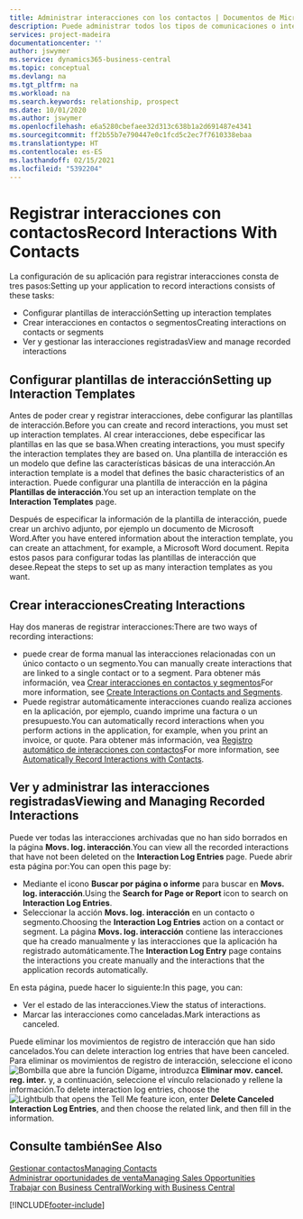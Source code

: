 ```yaml
---
title: Administrar interacciones con los contactos | Documentos de Microsoft
description: Puede administrar todos los tipos de comunicaciones o interacciones entre su empresa y sus contactos; por ejemplo, cartas, llamadas de teléfono, reuniones, etc.
services: project-madeira
documentationcenter: ''
author: jswymer
ms.service: dynamics365-business-central
ms.topic: conceptual
ms.devlang: na
ms.tgt_pltfrm: na
ms.workload: na
ms.search.keywords: relationship, prospect
ms.date: 10/01/2020
ms.author: jswymer
ms.openlocfilehash: e6a5280cbefaee32d313c638b1a2d691487e4341
ms.sourcegitcommit: ff2b55b7e790447e0c1fcd5c2ec7f7610338ebaa
ms.translationtype: HT
ms.contentlocale: es-ES
ms.lasthandoff: 02/15/2021
ms.locfileid: "5392204"
---
```

# <a name="record-interactions-with-contacts"></a><span data-ttu-id="54d3c-103">Registrar interacciones con contactos</span><span class="sxs-lookup"><span data-stu-id="54d3c-103">Record Interactions With Contacts</span></span>
<span data-ttu-id="54d3c-104">La configuración de su aplicación para registrar interacciones consta de tres pasos:</span><span class="sxs-lookup"><span data-stu-id="54d3c-104">Setting up your application to record interactions consists of these tasks:</span></span>

* <span data-ttu-id="54d3c-105">Configurar plantillas de interacción</span><span class="sxs-lookup"><span data-stu-id="54d3c-105">Setting up interaction templates</span></span>  
* <span data-ttu-id="54d3c-106">Crear interacciones en contactos o segmentos</span><span class="sxs-lookup"><span data-stu-id="54d3c-106">Creating interactions on contacts or segments</span></span>  
* <span data-ttu-id="54d3c-107">Ver y gestionar las interacciones registradas</span><span class="sxs-lookup"><span data-stu-id="54d3c-107">View and manage recorded interactions</span></span>  

##  <a name="setting-up-interaction-templates"></a><span data-ttu-id="54d3c-108">Configurar plantillas de interacción</span><span class="sxs-lookup"><span data-stu-id="54d3c-108">Setting up Interaction Templates</span></span>
<span data-ttu-id="54d3c-109">Antes de poder crear y registrar interacciones, debe configurar las plantillas de interacción.</span><span class="sxs-lookup"><span data-stu-id="54d3c-109">Before you can create and record interactions, you must set up interaction templates.</span></span> <span data-ttu-id="54d3c-110">Al crear interacciones, debe especificar las plantillas en las que se basa.</span><span class="sxs-lookup"><span data-stu-id="54d3c-110">When creating interactions, you must specify the interaction templates they are based on.</span></span> <span data-ttu-id="54d3c-111">Una plantilla de interacción es un modelo que define las características básicas de una interacción.</span><span class="sxs-lookup"><span data-stu-id="54d3c-111">An interaction template is a model that defines the basic characteristics of an interaction.</span></span>
<span data-ttu-id="54d3c-112">Puede configurar una plantilla de interacción en la página **Plantillas de interacción**.</span><span class="sxs-lookup"><span data-stu-id="54d3c-112">You set up an interaction template on the **Interaction Templates** page.</span></span>

<span data-ttu-id="54d3c-113">Después de especificar la información de la plantilla de interacción, puede crear un archivo adjunto, por ejemplo un documento de Microsoft Word.</span><span class="sxs-lookup"><span data-stu-id="54d3c-113">After you have entered information about the interaction template, you can create an attachment, for example, a Microsoft Word document.</span></span> <span data-ttu-id="54d3c-114">Repita estos pasos para configurar todas las plantillas de interacción que desee.</span><span class="sxs-lookup"><span data-stu-id="54d3c-114">Repeat the steps to set up as many interaction templates as you want.</span></span>  

## <a name="creating-interactions"></a><span data-ttu-id="54d3c-115">Crear interacciones</span><span class="sxs-lookup"><span data-stu-id="54d3c-115">Creating Interactions</span></span>
<span data-ttu-id="54d3c-116">Hay dos maneras de registrar interacciones:</span><span class="sxs-lookup"><span data-stu-id="54d3c-116">There are two ways of recording interactions:</span></span>

* <span data-ttu-id="54d3c-117">puede crear de forma manual las interacciones relacionadas con un único contacto o un segmento.</span><span class="sxs-lookup"><span data-stu-id="54d3c-117">You can manually create interactions that are linked to a single contact or to a segment.</span></span> <span data-ttu-id="54d3c-118">Para obtener más información, vea [Crear interacciones en contactos y segmentos](marketing-how-create-interactions.md)</span><span class="sxs-lookup"><span data-stu-id="54d3c-118">For more information, see [Create Interactions on Contacts and Segments](marketing-how-create-interactions.md).</span></span>  
* <span data-ttu-id="54d3c-119">Puede registrar automáticamente interacciones cuando realiza acciones en la aplicación, por ejemplo, cuando imprime una factura o un presupuesto.</span><span class="sxs-lookup"><span data-stu-id="54d3c-119">You can automatically record interactions when you perform actions in the application, for example, when you print an invoice, or quote.</span></span> <span data-ttu-id="54d3c-120">Para obtener más información, vea [Registro automático de interacciones con contactos](marketing-auto-record-interactions.md)</span><span class="sxs-lookup"><span data-stu-id="54d3c-120">For more information, see [Automatically Record Interactions with Contacts](marketing-auto-record-interactions.md).</span></span>

## <a name="viewing-and-managing-recorded-interactions"></a><span data-ttu-id="54d3c-121">Ver y administrar las interacciones registradas</span><span class="sxs-lookup"><span data-stu-id="54d3c-121">Viewing and Managing Recorded Interactions</span></span>
<span data-ttu-id="54d3c-122">Puede ver todas las interacciones archivadas que no han sido borrados en la página **Movs. log. interacción**.</span><span class="sxs-lookup"><span data-stu-id="54d3c-122">You can view all the recorded interactions that have not been deleted on the **Interaction Log Entries** page.</span></span> <span data-ttu-id="54d3c-123">Puede abrir esta página por:</span><span class="sxs-lookup"><span data-stu-id="54d3c-123">You can open this page by:</span></span>

* <span data-ttu-id="54d3c-124">Mediante el icono **Buscar por página o informe** para buscar en **Movs. log. interacción**.</span><span class="sxs-lookup"><span data-stu-id="54d3c-124">Using the **Search for Page or Report** icon to search on **Interaction Log Entries**.</span></span>
* <span data-ttu-id="54d3c-125">Seleccionar la acción **Movs. log. interacción** en un contacto o segmento.</span><span class="sxs-lookup"><span data-stu-id="54d3c-125">Choosing the **Interaction Log Entries** action on a contact or segment.</span></span>
  <span data-ttu-id="54d3c-126">La página **Movs. log. interacción** contiene las interacciones que ha creado manualmente y las interacciones que la aplicación ha registrado automáticamente.</span><span class="sxs-lookup"><span data-stu-id="54d3c-126">The **Interaction Log Entry** page contains the interactions you create manually and the interactions that the application records automatically.</span></span>

<span data-ttu-id="54d3c-127">En esta página, puede hacer lo siguiente:</span><span class="sxs-lookup"><span data-stu-id="54d3c-127">In this page, you can:</span></span>

* <span data-ttu-id="54d3c-128">Ver el estado de las interacciones.</span><span class="sxs-lookup"><span data-stu-id="54d3c-128">View the status of interactions.</span></span>
* <span data-ttu-id="54d3c-129">Marcar las interacciones como canceladas.</span><span class="sxs-lookup"><span data-stu-id="54d3c-129">Mark interactions as canceled.</span></span>

<span data-ttu-id="54d3c-130">Puede eliminar los movimientos de registro de interacción que han sido cancelados.</span><span class="sxs-lookup"><span data-stu-id="54d3c-130">You can delete interaction log entries that have been canceled.</span></span> <span data-ttu-id="54d3c-131">Para eliminar os movimientos de registro de interacción, seleccione el icono ![Bombilla que abre la función Dígame](media/ui-search/search_small.png "Dígame qué desea hacer"), introduzca **Eliminar mov. cancel. reg. inter.** y, a continuación, seleccione el vínculo relacionado y rellene la información.</span><span class="sxs-lookup"><span data-stu-id="54d3c-131">To delete interaction log entries, choose the ![Lightbulb that opens the Tell Me feature](media/ui-search/search_small.png "Tell me what you want to do") icon, enter **Delete Canceled Interaction Log Entries**, and then choose the related link, and then fill in the information.</span></span>

## <a name="see-also"></a><span data-ttu-id="54d3c-132">Consulte también</span><span class="sxs-lookup"><span data-stu-id="54d3c-132">See Also</span></span>
[<span data-ttu-id="54d3c-133">Gestionar contactos</span><span class="sxs-lookup"><span data-stu-id="54d3c-133">Managing Contacts</span></span>](marketing-contacts.md)  
[<span data-ttu-id="54d3c-134">Administrar oportunidades de venta</span><span class="sxs-lookup"><span data-stu-id="54d3c-134">Managing Sales Opportunities</span></span>](marketing-manage-sales-opportunities.md)  
[<span data-ttu-id="54d3c-135">Trabajar con Business Central</span><span class="sxs-lookup"><span data-stu-id="54d3c-135">Working with Business Central</span></span>](ui-work-product.md)  


[!INCLUDE[footer-include](includes/footer-banner.md)]